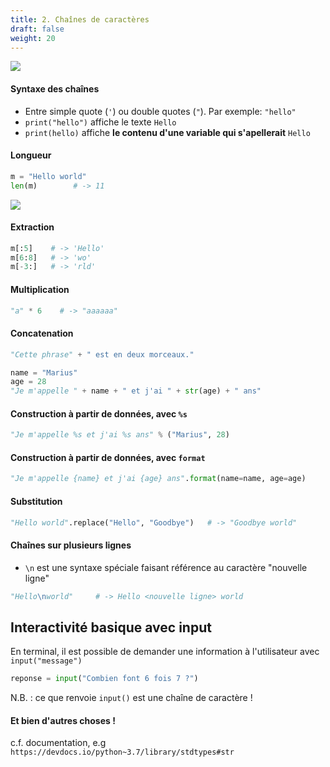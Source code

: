 ```yaml
---
title: 2. Chaînes de caractères
draft: false
weight: 20
---
```




![](../../../../images/python/string.png)


#### Syntaxe des chaînes

- Entre simple quote (`'`) ou double quotes (`"`). Par exemple: `"hello"`
- `print("hello")` affiche le texte `Hello`
- `print(hello)` affiche **le contenu d'une variable qui s'apellerait** `Hello`

#### Longueur

```python
m = "Hello world"
len(m)        # -> 11
```

![](../../../../images/python/string.png)

#### Extraction

```python
m[:5]    # -> 'Hello'
m[6:8]   # -> 'wo'
m[-3:]   # -> 'rld'
```

#### Multiplication

```python
"a" * 6    # -> "aaaaaa"
```




#### Concatenation

```python
"Cette phrase" + " est en deux morceaux."
```

```python
name = "Marius"
age = 28
"Je m'appelle " + name + " et j'ai " + str(age) + " ans"
```
#### Construction à partir de données, avec `%s`

```python
"Je m'appelle %s et j'ai %s ans" % ("Marius", 28)
```

#### Construction à partir de données, avec `format`

```python
"Je m'appelle {name} et j'ai {age} ans".format(name=name, age=age)
```

#### Substitution

```python
"Hello world".replace("Hello", "Goodbye")   # -> "Goodbye world"
```

#### Chaînes sur plusieurs lignes

- `\n` est une syntaxe spéciale faisant référence au caractère "nouvelle ligne"

```python
"Hello\nworld"     # -> Hello <nouvelle ligne> world
```

## Interactivité basique avec input

En terminal, il est possible de demander une information à l'utilisateur
avec `input("message")`

```python
reponse = input("Combien font 6 fois 7 ?")
```

N.B. : ce que renvoie `input()` est une chaîne de caractère !


#### Et bien d'autres choses !

c.f. documentation, e.g `https://devdocs.io/python~3.7/library/stdtypes#str`
